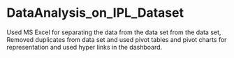 # DataAnalysis_on_IPL_Dataset
Used MS Excel for separating the data from the data set from the data set, Removed duplicates from data set and used pivot tables and pivot charts for representation and used hyper links in the dashboard.
